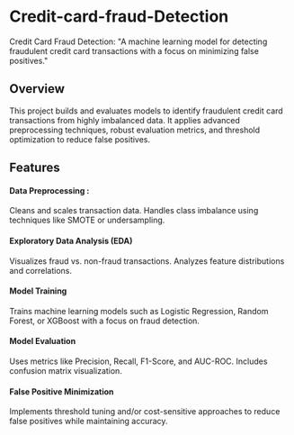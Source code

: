# Credit-card-fraud-Detection
Credit Card Fraud Detection: "A machine learning model for detecting fraudulent credit card transactions with a focus on minimizing false positives."

## Overview

This project builds and evaluates models to identify fraudulent credit card transactions from highly imbalanced data. It applies advanced preprocessing techniques, robust evaluation metrics, and threshold optimization to reduce false positives.

## Features
#### Data Preprocessing :
Cleans and scales transaction data. Handles class imbalance using techniques like SMOTE or undersampling.
#### Exploratory Data Analysis (EDA)
 Visualizes fraud vs. non-fraud transactions. Analyzes feature distributions and correlations.
#### Model Training
Trains machine learning models such as Logistic Regression, Random Forest, or XGBoost with a focus on fraud detection.
#### Model Evaluation
Uses metrics like Precision, Recall, F1-Score, and AUC-ROC. Includes confusion matrix visualization.
#### False Positive Minimization
Implements threshold tuning and/or cost-sensitive approaches to reduce false positives while maintaining accuracy.


